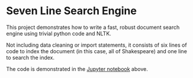 # Seven Line Search Engine
This project demonstrates how to write a fast, robust document search engine using trivial python code and NLTK.

Not including data cleaning or import statements, it consists of six lines of code to index the document (in this case, all of Shakespeare) and one line to search the index.

The code is demonstrated in the [Jupyter notebook](https://github.com/jeremyadamsfisher/7-line-search-engine/blob/master/Searchspeare.ipynb) above.

